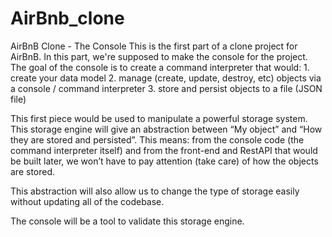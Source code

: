 # AirBnb_clone
AirBnB Clone - The Console
This is the first part of a clone project for AirBnB. In this part, we're supposed to make the console for the project.
The goal of the console is to create a command interpreter that would:
	1. create your data model
	2. manage (create, update, destroy, etc) objects via a console / command interpreter
	3. store and persist objects to a file (JSON file)
	
This first piece would be used to manipulate a powerful storage system. This storage engine will give an abstraction between “My object” and “How they are stored and persisted”. This means: from the console code (the command interpreter itself) and from the front-end and RestAPI that would be built later, we won’t have to pay attention (take care) of how the objects are stored.

This abstraction will also allow us to change the type of storage easily without updating all of the codebase.

The console will be a tool to validate this storage engine.
